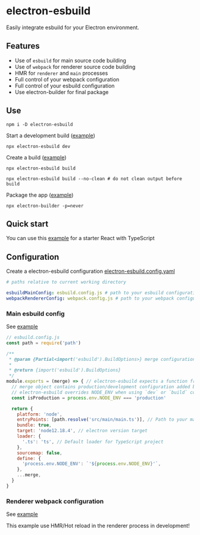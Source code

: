 # electron-esbuild

Easily integrate esbuild for your Electron environment.

## Features

- Use of `esbuild` for main source code building
- Use of `webpack` for renderer source code building
- HMR for `renderer` and `main` processes
- Full control of your webpack configuration
- Full control of your esbuild configuration
- Use electron-builder for final package

## Use

```shell
npm i -D electron-esbuild
```

Start a development build ([example](./examples/react-typescript))
```shell
npx electron-esbuild dev
```

Create a build ([example](./examples/react-typescript))
```shell
npx electron-esbuild build
```

```shell
npx electron-esbuild build --no-clean # do not clean output before build
```

Package the app ([example](./examples/react-typescript))
```shell
npx electron-builder -p=never
```

## Quick start

You can use this [example](./examples/react-typescript) for a starter React with TypeScript

## Configuration

Create a electron-esbuild configuration [electron-esbuild.config.yaml](./examples/react-typescript/electron-esbuild.config.yaml)

```yaml
# paths relative to current working directory

esbuildMainConfig: esbuild.config.js # path to your esbuild configuration
webpackRendererConfig: webpack.config.js # path to your webpack configuration
```

### Main esbuild config

See [example](./examples/react-typescript/esbuild.config.js)

```js
// esbuild.config.js
const path = require('path')

/**
 * @param {Partial<import('esbuild').BuildOptions>} merge configuration added by electron-esbuild
 *
 * @return {import('esbuild').BuildOptions}
 */
module.exports = (merge) => { // electron-esbuild expects a function from esbuild configuration
  // merge object contains production/development configuration added by electron-esbuild
  // electron-esbuild overrides NODE_ENV when using `dev` or `build` command
  const isProduction = process.env.NODE_ENV === 'production'

  return {
    platform: 'node',
    entryPoints: [path.resolve('src/main/main.ts')], // Path to your main file
    bundle: true,
    target: 'node12.18.4', // electron version target
    loader: {
      '.ts': 'ts', // Default loader for TypeScript project
    },
    sourcemap: false,
    define: {
      'process.env.NODE_ENV': `'${process.env.NODE_ENV}'`,
    },
    ...merge,
  }
}
```

### Renderer webpack configuration

See [example](./examples/react-typescript/webpack.config.js)

This example use HMR/Hot reload in the renderer process in development!
